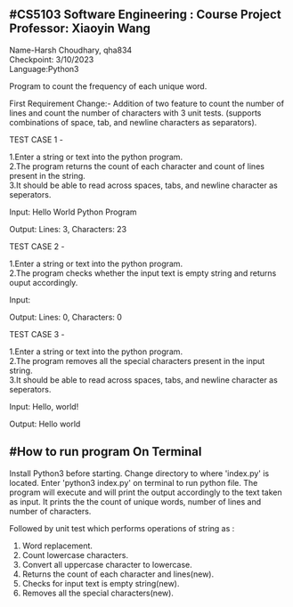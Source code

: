 #CS5103 Software Engineering : Course Project   Professor: Xiaoyin Wang
-----------------------------------------------------------------------
Name-Harsh Choudhary, qha834  
Checkpoint: 3/10/2023  
Language:Python3

Program to count the frequency of each unique word.

First Requirement Change:-
Addition of two feature to count the number of lines and count the number of characters with 3 unit tests.
(supports combinations of space, tab, and newline characters as separators).

TEST CASE 1 -

1.Enter a string or text into the python program.  
2.The program returns the count of each character and count of lines present in the string.  
3.It should be able to read across spaces, tabs, and newline character as seperators.

Input: Hello 
       World 
       Python Program

Output: Lines: 3, Characters: 23

TEST CASE 2 -

1.Enter a string or text into the python program.  
2.The program checks whether the input text is empty string and returns ouput accordingly.  

Input: 

Output: Lines: 0, Characters: 0

TEST CASE 3 -

1.Enter a string or text into the python program.  
2.The program removes all the special characters present in the input string.  
3.It should be able to read across spaces, tabs, and newline character as seperators.  
 
Input: Hello, world!

Output: Hello world

#How to run program On Terminal 
-------------------------------------------

Install Python3 before starting.
Change directory to where 'index.py' is located. 
Enter 'python3 index.py' on terminal to run python file.
The program will execute and will print the output accordingly to the text taken as input. 
It prints the the count of unique words, number of lines and number of characters.

Followed by unit test which performs operations of string as :
1. Word replacement.
2. Count lowercase characters.
3. Convert all uppercase character to lowercase.
4. Returns the count of each character and lines(new).
5. Checks for input text is empty string(new).
6. Removes all the special characters(new).


